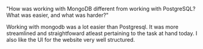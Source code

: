"How was working with MongoDB different from working with PostgreSQL? What was easier, and what was harder?"

Working with mongodb was a lot easier than Postgresql.
It was more streamlined and straightfoward atleast pertaining to the task at hand today.
I also like the UI for the website very well structured.